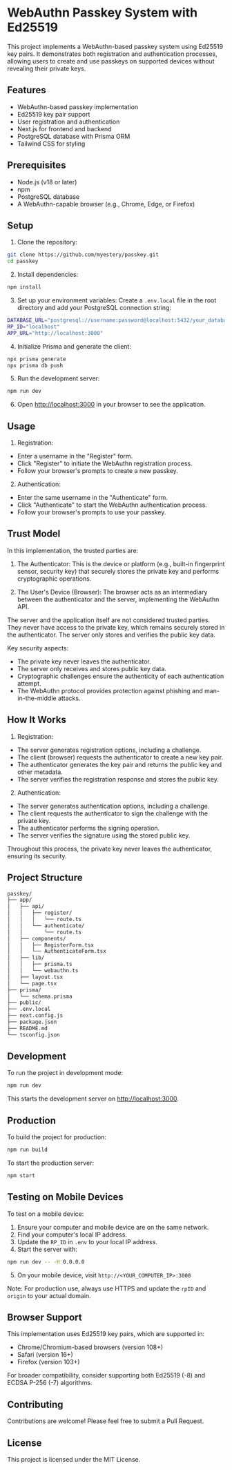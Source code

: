 # WebAuthn Passkey System with Ed25519

This project implements a WebAuthn-based passkey system using Ed25519 key pairs. It demonstrates both registration and authentication processes, allowing users to create and use passkeys on supported devices without revealing their private keys.

## Features

- WebAuthn-based passkey implementation
- Ed25519 key pair support
- User registration and authentication
- Next.js for frontend and backend
- PostgreSQL database with Prisma ORM
- Tailwind CSS for styling

## Prerequisites

- Node.js (v18 or later)
- npm
- PostgreSQL database
- A WebAuthn-capable browser (e.g., Chrome, Edge, or Firefox)

## Setup

1. Clone the repository:

```bash
git clone https://github.com/myestery/passkey.git
cd passkey
```

2. Install dependencies:

```bash
npm install
```

3. Set up your environment variables:
Create a `.env.local` file in the root directory and add your PostgreSQL connection string:
    
```bash
DATABASE_URL="postgresql://username:password@localhost:5432/your_database_name"
RP_ID="localhost"
APP_URL="http://localhost:3000"
```

4. Initialize Prisma and generate the client:
    
```bash
npx prisma generate
npx prisma db push
```

5. Run the development server:
```bash
npm run dev
```

6. Open [http://localhost:3000](http://localhost:3000) in your browser to see the application.

## Usage

1. Registration:
- Enter a username in the "Register" form.
- Click "Register" to initiate the WebAuthn registration process.
- Follow your browser's prompts to create a new passkey.

2. Authentication:
- Enter the same username in the "Authenticate" form.
- Click "Authenticate" to start the WebAuthn authentication process.
- Follow your browser's prompts to use your passkey.

## Trust Model

In this implementation, the trusted parties are:

1. The Authenticator: This is the device or platform (e.g., built-in fingerprint sensor, security key) that securely stores the private key and performs cryptographic operations.

2. The User's Device (Browser): The browser acts as an intermediary between the authenticator and the server, implementing the WebAuthn API.

The server and the application itself are not considered trusted parties. They never have access to the private key, which remains securely stored in the authenticator. The server only stores and verifies the public key data.

Key security aspects:
- The private key never leaves the authenticator.
- The server only receives and stores public key data.
- Cryptographic challenges ensure the authenticity of each authentication attempt.
- The WebAuthn protocol provides protection against phishing and man-in-the-middle attacks.

## How It Works

1. Registration:
- The server generates registration options, including a challenge.
- The client (browser) requests the authenticator to create a new key pair.
- The authenticator generates the key pair and returns the public key and other metadata.
- The server verifies the registration response and stores the public key.

2. Authentication:
- The server generates authentication options, including a challenge.
- The client requests the authenticator to sign the challenge with the private key.
- The authenticator performs the signing operation.
- The server verifies the signature using the stored public key.

Throughout this process, the private key never leaves the authenticator, ensuring its security.

## Project Structure

```bash
passkey/
├── app/
│   ├── api/
│   │   ├── register/
│   │   │   └── route.ts
│   │   └── authenticate/
│   │       └── route.ts
│   ├── components/
│   │   ├── RegisterForm.tsx
│   │   └── AuthenticateForm.tsx
│   ├── lib/
│   │   ├── prisma.ts
│   │   └── webauthn.ts
│   ├── layout.tsx
│   └── page.tsx
├── prisma/
│   └── schema.prisma
├── public/
├── .env.local
├── next.config.js
├── package.json
├── README.md
└── tsconfig.json
```

## Development

To run the project in development mode:
```bash
npm run dev
```

This starts the development server on [http://localhost:3000](http://localhost:3000).

## Production

To build the project for production:
```bash
npm run build
```

To start the production server:
```bash
npm start
```

## Testing on Mobile Devices

To test on a mobile device:

1. Ensure your computer and mobile device are on the same network.
2. Find your computer's local IP address.
3. Update the `RP_ID` in `.env` to your local IP address.
4. Start the server with:
```bash
npm run dev -- -H 0.0.0.0
```

5. On your mobile device, visit `http://<YOUR_COMPUTER_IP>:3000`

Note: For production use, always use HTTPS and update the `rpID` and `origin` to your actual domain.

## Browser Support

This implementation uses Ed25519 key pairs, which are supported in:
- Chrome/Chromium-based browsers (version 108+)
- Safari (version 16+)
- Firefox (version 103+)

For broader compatibility, consider supporting both Ed25519 (-8) and ECDSA P-256 (-7) algorithms.

## Contributing

Contributions are welcome! Please feel free to submit a Pull Request.

## License

This project is licensed under the MIT License.
